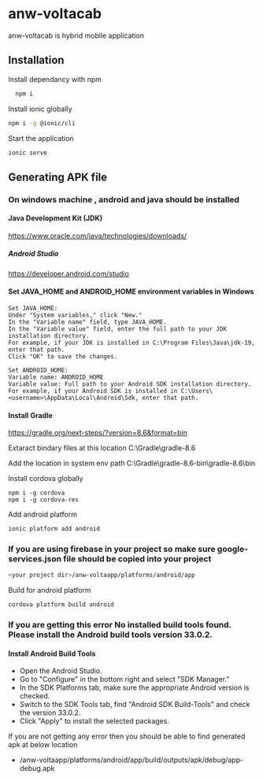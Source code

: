 
# anw-voltacab

anw-voltacab is hybrid mobile application


## Installation

Install dependancy with npm

```bash
  npm i
```
Install ionic globally
``` bash
npm i -g @ionic/cli
```

Start the application
```bash
ionic serve
```
## Generating APK file
### On windows machine , android and java should be installed
#### Java Development Kit (JDK)
  https://www.oracle.com/java/technologies/downloads/
##### Android Studio 
  https://developer.android.com/studio
#### Set JAVA_HOME and ANDROID_HOME environment variables in Windows
```
Set JAVA_HOME:
Under "System variables," click "New."
In the "Variable name" field, type JAVA_HOME.
In the "Variable value" field, enter the full path to your JDK installation directory.
For example, if your JDK is installed in C:\Program Files\Java\jdk-19, enter that path.
Click "OK" to save the changes.

```
```
Set ANDROID_HOME:
Variable name: ANDROID_HOME
Variable value: Full path to your Android SDK installation directory.
For example, if your Android SDK is installed in C:\Users\<username>\AppData\Local\Android\Sdk, enter that path.
```
#### Install Gradle
https://gradle.org/next-steps/?version=8.6&format=bin

Extaract bindary files at this location  C:\Gradle\gradle-8.6

Add the location in system env path C:\Gradle\gradle-8.6-bin\gradle-8.6\bin

Install cordova globally
```
npm i -g cordova
npm i -g cordova-res
```
Add android platform
```bash
ionic platform add android
```
### If you are using firebase in your project so make sure google-services.json file should be copied into your project 
```bash
<your project dir>/anw-voltaapp/platforms/android/app
```
Build for android platform
```bash
cordova platform build android

```
### If you are getting this error No installed build tools found. Please install the Android build tools version 33.0.2.
#### Install Android Build Tools
* Open the Android Studio.
* Go to "Configure" in the bottom right and select "SDK Manager."
* In the SDK Platforms tab, make sure the appropriate Android version is checked.
* Switch to the SDK Tools tab, find "Android SDK Build-Tools" and check the version 33.0.2.
* Click "Apply" to install the selected packages.

If you are not getting any error then you should be able to find generated apk at below location
* <your project dir>/anw-voltaapp/platforms/android/app/build/outputs/apk/debug/app-debug.apk
